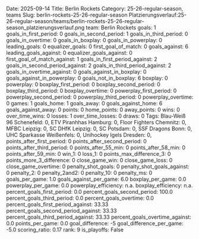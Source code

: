 Date: 2025-09-14
Title: Berlin Rockets
Category: 25-26-regular-season, teams
Slug: berlin-rockets-25-26-regular-season
Platzierungsverlauf:25-26-regular-season/teams/berlin-rockets-25-26-regular-season_platzierungsverlauf.png
team: Berlin Rockets
goals: 1
goals_in_first_period: 0
goals_in_second_period: 1
goals_in_third_period: 0
goals_in_overtime: 0
goals_in_boxplay: 0
goals_in_powerplay: 0
leading_goals: 0
equalizer_goals: 0
first_goal_of_match: 0
goals_against: 6
leading_goals_against: 0
equalizer_goals_against: 0
first_goal_of_match_against: 1
goals_in_first_period_against: 2
goals_in_second_period_against: 2
goals_in_third_period_against: 2
goals_in_overtime_against: 0
goals_against_in_boxplay: 0
goals_against_in_powerplay: 0
goals_not_in_boxplay: 6
boxplay: 0
powerplay: 0
boxplay_first_period: 0
boxplay_second_period: 0
boxplay_third_period: 0
boxplay_overtime: 0
powerplay_first_period: 0
powerplay_second_period: 0
powerplay_third_period: 0
powerplay_overtime: 0
games: 1
goals_home: 1
goals_away: 0
goals_against_home: 6
goals_against_away: 0
points: 0
home_points: 0
away_points: 0
wins: 0
over_time_wins: 0
losses: 1
over_time_losses: 0
draws: 0
Tags:  Blau-Weiß 96 Schenefeld: 0,  ETV Piranhhas Hamburg: 0,  Floor Fighters Chemnitz: 0,  MFBC Leipzig: 0,  SC DHfK Leipzig: 0,  SC Potsdam: 0,  SSF Dragons Bonn: 0,  UHC Sparkasse Weißenfels: 0,  Unihockey Igels Dresden: 0,
points_after_first_period: 0
points_after_second_period: 0
points_after_third_period: 0
points_after_55_min: 0
points_after_58_min: 0
points_after_59_min: 0
win_1: 0
loss_1: 0
points_max_difference_3: 0
points_more_3_difference: 0
close_game_win: 0
close_game_loss: 0
close_game_overtime: 0
penalty_shot_goals: 0
penalty_shot_goals_against: 0
penalty_2: 0
penalty_2and2: 0
penalty_10: 0
penalty_ms: 0
goals_per_game: 1.0
goals_against_per_game: 6.0
boxplay_per_game: 0.0
powerplay_per_game: 0.0
powerplay_efficiency: n.a.
boxplay_efficiency: n.a.
percent_goals_first_period: 0.0
percent_goals_second_period: 100.0
percent_goals_third_period: 0.0
percent_goals_overtime: 0.0
percent_goals_first_period_against: 33.33
percent_goals_second_period_against: 33.33
percent_goals_third_period_against: 33.33
percent_goals_overtime_against: 0.0
points_per_game: 0.0
goal_difference: -5
goal_difference_per_game: -5.0
scoring_ratio: 0.17
rank: 9
is_playoffs: False
